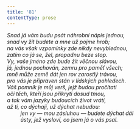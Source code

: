 ```yaml
---
title: '81'
contentType: prose
---
```


_Snad já vám budu psát náhrobní nápis jednou,  
snad vy žít budete a mne už pojme hrob;  
na vás však vzpomínky zde nikdy nevyblednou,  
zatím co já se, žel, propadnu beze stop.  
Vy, vaše jméno zde bude žít věčnou slávou,  
já, jednou pochován, zemru pro paměť všech;  
mně může země dát jen rov zarostlý trávou,  
pro vás je připraven stán v lidských pohledech.  
Váš pomník je můj verš, jejž budou pročítati  
oči těch, kteří jsou přikryti dosud tmou,  
a tak vám jazyky budoucích život vrátí,  
až ti, co dýchají, už dýchat nebudou:  
         jen vy — mou zásluhou — budete dýchat dál  
         ústy, jež vysloví, co jsem já o vás psal._
